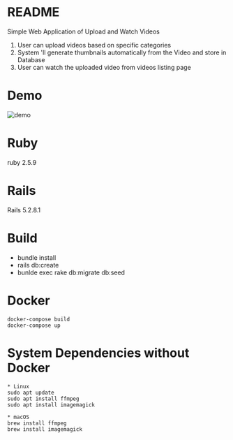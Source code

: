 # README

Simple Web Application of Upload and Watch Videos

 1. User can upload videos based on specific categories
 2. System 'll generate thumbnails automatically from the Video and store in Database
 3. User can watch the uploaded video from videos listing page
 
 

# Demo
![demo](https://user-images.githubusercontent.com/22412472/193485662-8a1a9fd8-e827-475a-a8f8-a530a6121335.gif)

# Ruby 
ruby 2.5.9

# Rails
Rails 5.2.8.1

# Build 
* bundle install
* rails db:create 
* bunlde exec rake db:migrate db:seed 

# Docker
```
docker-compose build
docker-compose up
```

# System Dependencies without Docker
```
* Linux
sudo apt update
sudo apt install ffmpeg
sudo apt install imagemagick

* macOS
brew install ffmpeg
brew install imagemagick
```
